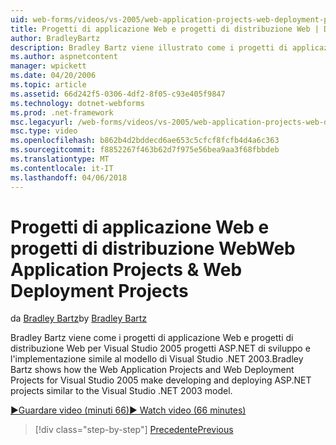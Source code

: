```yaml
---
uid: web-forms/videos/vs-2005/web-application-projects-web-deployment-projects
title: Progetti di applicazione Web e progetti di distribuzione Web | Documenti Microsoft
author: BradleyBartz
description: Bradley Bartz viene illustrato come i progetti di applicazione Web e progetti di distribuzione Web per Visual Studio 2005 in modo lo sviluppo e distribuzione simila progetti ASP.NET...
ms.author: aspnetcontent
manager: wpickett
ms.date: 04/20/2006
ms.topic: article
ms.assetid: 66d242f5-0306-4df2-8f05-c93e405f9847
ms.technology: dotnet-webforms
ms.prod: .net-framework
msc.legacyurl: /web-forms/videos/vs-2005/web-application-projects-web-deployment-projects
msc.type: video
ms.openlocfilehash: b862b4d2bddecd6ae653c5cfcf8fcfb4d4a6c363
ms.sourcegitcommit: f8852267f463b62d7f975e56bea9aa3f68fbbdeb
ms.translationtype: MT
ms.contentlocale: it-IT
ms.lasthandoff: 04/06/2018
---
```

<a name="web-application-projects--web-deployment-projects"></a><span data-ttu-id="173af-103">Progetti di applicazione Web e progetti di distribuzione Web</span><span class="sxs-lookup"><span data-stu-id="173af-103">Web Application Projects & Web Deployment Projects</span></span>
====================
<span data-ttu-id="173af-104">da [Bradley Bartz](https://github.com/BradleyBartz)</span><span class="sxs-lookup"><span data-stu-id="173af-104">by [Bradley Bartz](https://github.com/BradleyBartz)</span></span>

<span data-ttu-id="173af-105">Bradley Bartz viene come i progetti di applicazione Web e progetti di distribuzione Web per Visual Studio 2005 progetti ASP.NET di sviluppo e l'implementazione simile al modello di Visual Studio .NET 2003.</span><span class="sxs-lookup"><span data-stu-id="173af-105">Bradley Bartz shows how the Web Application Projects and Web Deployment Projects for Visual Studio 2005 make developing and deploying ASP.NET projects similar to the Visual Studio .NET 2003 model.</span></span>

[<span data-ttu-id="173af-106">&#9654;Guardare video (minuti 66)</span><span class="sxs-lookup"><span data-stu-id="173af-106">&#9654; Watch video (66 minutes)</span></span>](https://channel9.msdn.com/Blogs/ASP-NET-Site-Videos/web-application-projects-web-deployment-projects)

> [!div class="step-by-step"]
> [<span data-ttu-id="173af-107">Precedente</span><span class="sxs-lookup"><span data-stu-id="173af-107">Previous</span></span>](web-deployment-projects.md)
